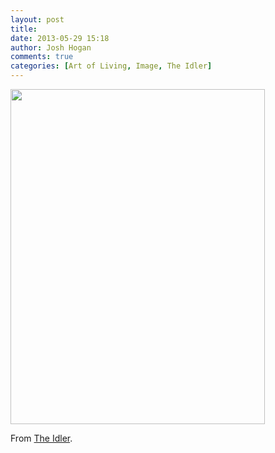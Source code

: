 ```yaml
---
layout: post
title: 
date: 2013-05-29 15:18
author: Josh Hogan
comments: true
categories: [Art of Living, Image, The Idler]
---
```

<img class="alignleft" alt="" src="http://idler.co.uk/wp-content/uploads/2012/06/manifesto-text1.jpg" width="407" height="536" />

From <a href="http://idler.co.uk/magazine/" target="_blank">The Idler</a>.
